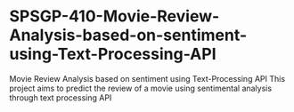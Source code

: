# SPSGP-410-Movie-Review-Analysis-based-on-sentiment-using-Text-Processing-API
Movie Review Analysis based on  sentiment using Text-Processing API
This project aims to predict the review of a movie using sentimental analysis through text processing API 
